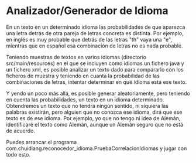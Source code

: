 # Analizador/Generador de Idioma

En un texto en un determinado idioma las probabilidades de que aparezca una letra detrás de otra pareja de letras
concreta es distinta. Por ejemplo, en inglés es muy probable que detrás de las letras "th" vaya una "e", mientras que
en español esa combinación de letras no es nada probable.

Teniendo muestras de textos en varios idiomas (directorio src/main/resources) en el que se incluyen como idiomas
un fichero java y un fichero xml, es posible analizar un texto dado para compararlo con los ficheros de muestra y
teniendo en cuanta la probabilidad de las combinaciones de letras, intentar determinar en qué idioma está ese texto.

Y yendo un poco más allá, es posible generar aleatoriamente, pero teniendo en cuenta las probabilidades, un texto
en un idioma determinado. Obtendremos un texto que no tendrá ningún sentido, ni siquiera las palabras existirán, pero
alguien que no conozca ese idioma, dirá que ese texto es de ese idioma. Por ejemplo, yo que no tengo ni idea de
Alemán, identificaré el texto como Alemán, aunque un Alemán seguro que no está de acuerdo.

Puedes arrancar el programa com.chuidiang.reconocedor_idioma.PruebaCorrelacionIdiomas y jugar con todo esto.